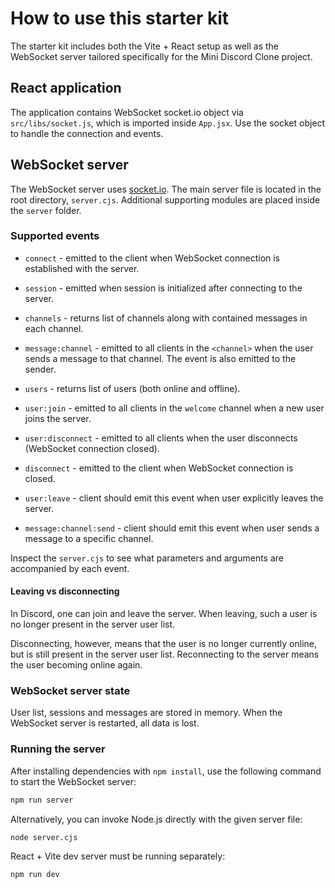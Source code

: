 # How to use this starter kit

The starter kit includes both the Vite + React setup as well as the WebSocket server tailored specifically for the Mini Discord Clone project.

## React application

The application contains WebSocket socket.io object via `src/libs/socket.js`, which is imported inside `App.jsx`. Use the socket object to handle the connection and events.

## WebSocket server

The WebSocket server uses [socket.io](https://socket.io). The main server file is located in the root directory, `server.cjs`. Additional supporting modules are placed inside the `server` folder.

### Supported events

* `connect` - emitted to the client when WebSocket connection is established with the server.
* `session` - emitted when session is initialized after connecting to the server.
* `channels` - returns list of channels along with contained messages in each channel.
* `message:channel` - emitted to all clients in the `<channel>` when the user sends a message to that channel. The event is also emitted to the sender.
* `users` - returns list of users (both online and offline).
* `user:join` - emitted to all clients in the `welcome` channel when a new user joins the server.
* `user:disconnect` - emitted to all clients when the user disconnects (WebSocket connection closed).
* `disconnect` - emitted to the client when WebSocket connection is closed.

* `user:leave` - client should emit this event when user explicitly leaves the server.
* `message:channel:send` - client should emit this event when user sends a message to a specific channel.

Inspect the `server.cjs` to see what parameters and arguments are accompanied by each event.

#### Leaving vs disconnecting

In Discord, one can join and leave the server. When leaving, such a user is no longer present in the server user list.

Disconnecting, however, means that the user is no longer currently online, but is still present in the server user list. Reconnecting to the server means the user becoming online again.

### WebSocket server state

User list, sessions and messages are stored in memory. When the WebSocket server is restarted, all data is lost.

### Running the server

After installing dependencies with `npm install`, use the following command to start the WebSocket server:

```sh
npm run server
```

Alternatively, you can invoke Node.js directly with the given server file:

```sh
node server.cjs
```

React + Vite dev server must be running separately:

```sh
npm run dev
```
